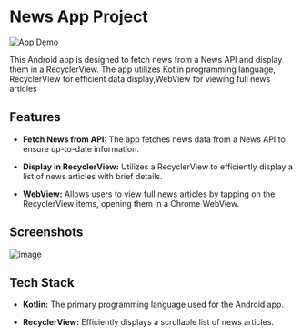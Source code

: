 # News App Project

![App Demo](demo.gif)

This Android app is designed to fetch news from a News API and display them in a RecyclerView. The app utilizes Kotlin programming language, RecyclerView for efficient data display,WebView for viewing full news articles

## Features

- **Fetch News from API:** The app fetches news data from a News API to ensure up-to-date information.

- **Display in RecyclerView:** Utilizes a RecyclerView to efficiently display a list of news articles with brief details.

- **WebView:** Allows users to view full news articles by tapping on the RecyclerView items, opening them in a Chrome WebView.

## Screenshots

![image](https://github.com/Sharathkumarv07/Kotlin/assets/159021190/62e0ee60-7194-4ef3-a7d2-1453533c3baf)


## Tech Stack

- **Kotlin:** The primary programming language used for the Android app.

- **RecyclerView:** Efficiently displays a scrollable list of news articles.

